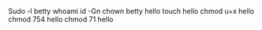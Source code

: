 Sudo -l betty
whoami
id -Gn
chown betty hello
touch hello
chmod u+x hello
chmod 754 hello
chmod 71 hello
